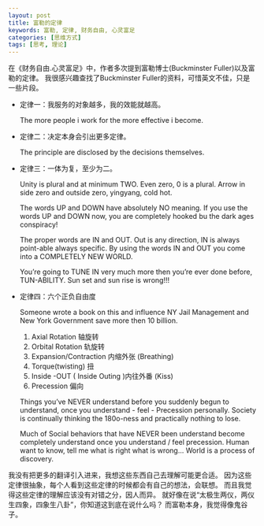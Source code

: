 ```yaml
---
layout: post
title: 富勒的定律
keywords: 富勒, 定律, 财务自由, 心灵富足
categories: [思维方式]
tags: [思考, 理论]
---
```

在《财务自由.心灵富足》中，作者多次提到富勒博士(Buckminster Fuller)以及富勒的定律。
我很感兴趣查找了Buckminster Fuller的资料，可惜英文不佳，只是一些片段。

* 定律一：我服务的对象越多，我的效能就越高。

	The more people i work for the more effective i become.

* 定律二：决定本身会引出更多定律。

	The principle are disclosed by the decisions themselves.
	<!-- more -->

* 定律三：一体为复，至少为二。

	Unity is plural and at minimum TWO. Even zero, 0 is a plural.
	Arrow in side zero and outside zero, yingyang, cold hot.
	
	The words UP and DOWN have absolutely NO meaning.
	If you use the words UP and DOWN now, you are completely hooked bu the dark ages conspiracy!
	
	The proper words are IN and OUT. Out is any direction, IN is always point-able always specific.
	By using the words IN and OUT you come into a COMPLETELY NEW WORLD.
	
	You’re going to TUNE IN very much more then you’re ever done before, TUN-ABILITY.
	Sun set and sun rise is wrong!!!

* 定律四：六个正负自由度

	Someone wrote a book on this and influence NY Jail Management and New York Government save more then 10 billion.
	
	1. Axial Rotation 轴旋转
	2. Orbital Rotation 轨旋转
	3. Expansion/Contraction 内缩外张 (Breathing)
	4. Torque(twisting) 扭
	5. Inside -OUT ( Inside Outing )内往外番 (Kiss)
	6. Precession 偏向


	Things you’ve NEVER understand before you suddenly begun to understand, 
	once you understand - feel - Precession personally.
	Society is continually thinking the 180o-ness and practically nothing to lose.
	
	Much of Social behaviors that have NEVER been understand become completely understand once you understand / feel precession.
	Human want to know, tell me what is right what is wrong... World is a process of discovery.

我没有把更多的翻译引入进来，我想这些东西自己去理解可能更合适。
因为这些定律很抽象，每个人看到这些定律的时候都会有自己的想法，会联想。
而且我觉得这些定律的理解应该没有对错之分，因人而异。
就好像在说“太极生两仪，两仪生四象，四象生八卦”，你知道这到底在说什么吗？
而富勒本身，我觉得像鬼谷子。
